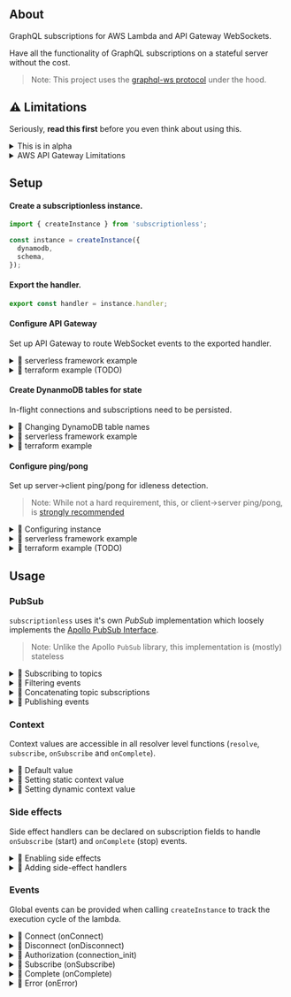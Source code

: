## About

GraphQL subscriptions for AWS Lambda and API Gateway WebSockets.

Have all the functionality of GraphQL subscriptions on a stateful server without the cost.

> Note: This project uses the [graphql-ws protocol](https://github.com/enisdenjo/graphql-ws) under the hood.

## ⚠️ Limitations

Seriously, **read this first** before you even think about using this.

<details>
  
<summary>This is in alpha</summary>

This is Alpha software and should be treated as such.

</details>

<details>
  
<summary>AWS API Gateway Limitations</summary>

There are a few noteworthy limitations to the AWS API Gateway WebSocket implementation.

> Note: If you work on AWS and want to run through this, hit me up!

#### Ping/Pong

Use of this library without ping/pong is strongly discouraged [(see here)](https://github.com/andyrichardson/subscriptionless/issues/3)

#### Socket errors

API Gateway's current socket closing functionality doesn't support any kind of message/payload. Along with this, [graphql-ws won't support error messages](https://github.com/enisdenjo/graphql-ws/issues/112).

Because of this limitation, there is no clear way to communicate subprotocol errors to the client. In the case of a subprotocol error the socket will be closed by the server (with no meaningful disconnect payload).

</details>

## Setup

#### Create a subscriptionless instance.

```ts
import { createInstance } from 'subscriptionless';

const instance = createInstance({
  dynamodb,
  schema,
});
```

#### Export the handler.

```ts
export const handler = instance.handler;
```

#### Configure API Gateway

Set up API Gateway to route WebSocket events to the exported handler.

<details>
  <summary>💾 serverless framework example</summary>

```yaml
functions:
  websocket:
    name: my-subscription-lambda
    handler: ./handler.handler
    events:
      - websocket:
          route: $connect
      - websocket:
          route: $disconnect
      - websocket:
          route: $default
```

</details>

<details>
  <summary>💾 terraform example (TODO)</summary>

</details>

#### Create DynanmoDB tables for state

In-flight connections and subscriptions need to be persisted.

<details>
  
<summary>📖  Changing DynamoDB table names</summary>

Use the `tableNames` argument to override the default table names.

```ts
const instance = createInstance({
  /* ... */
  tableNames: {
    connections: 'my_connections',
    subscriptions: 'my_subscriptions',
  },
});
```

</details>

<details>
  
<summary>💾 serverless framework example</summary>

```yaml
resources:
  Resources:
    # Table for tracking connections
    connectionsTable:
      Type: AWS::DynamoDB::Table
      Properties:
        TableName: ${self:provider.environment.CONNECTIONS_TABLE}
        AttributeDefinitions:
          - AttributeName: id
            AttributeType: S
        KeySchema:
          - AttributeName: id
            KeyType: HASH
        TimeToLiveSpecification:
          AttributeName: expiresAt
          Enabled: true
        ProvisionedThroughput:
          ReadCapacityUnits: 1
          WriteCapacityUnits: 1
    # Table for tracking subscriptions
    subscriptionsTable:
      Type: AWS::DynamoDB::Table
      Properties:
        TableName: ${self:provider.environment.SUBSCRIPTIONS_TABLE}
        AttributeDefinitions:
          - AttributeName: id
            AttributeType: S
          - AttributeName: topic
            AttributeType: S
          - AttributeName: connectionId
            AttributeType: S
        KeySchema:
          - AttributeName: id
            KeyType: HASH
          - AttributeName: topic
            KeyType: RANGE
        GlobalSecondaryIndexes:
          - IndexName: ConnectionIndex
            KeySchema:
              - AttributeName: connectionId
                KeyType: HASH
            Projection:
              ProjectionType: ALL
            ProvisionedThroughput:
              ReadCapacityUnits: 1
              WriteCapacityUnits: 1
          - IndexName: TopicIndex
            KeySchema:
              - AttributeName: topic
                KeyType: HASH
            Projection:
              ProjectionType: ALL
            ProvisionedThroughput:
              ReadCapacityUnits: 1
              WriteCapacityUnits: 1
        TimeToLiveSpecification:
          AttributeName: expiresAt
          Enabled: true
        ProvisionedThroughput:
          ReadCapacityUnits: 1
          WriteCapacityUnits: 1
```

</details>

<details>
  
<summary>💾 terraform example</summary>

```tf
resource "aws_dynamodb_table" "connections-table" {
  name           = "subscriptionless_connections"
  billing_mode   = "PROVISIONED"
  read_capacity  = 1
  write_capacity = 1
  hash_key = "id"

  attribute {
    name = "id"
    type = "S"
  }

  ttl {
    attribute_name = "expiresAt"
    enabled        = true
  }
}

resource "aws_dynamodb_table" "subscriptions-table" {
  name           = "subscriptionless_subscriptions"
  billing_mode   = "PROVISIONED"
  read_capacity  = 1
  write_capacity = 1
  hash_key = "id"
  range_key = "topic"

  attribute {
    name = "id"
    type = "S"
  }

  attribute {
    name = "topic"
    type = "S"
  }

  attribute {
    name = "connectionId"
    type = "S"
  }

  global_secondary_index {
    name               = "ConnectionIndex"
    hash_key           = "connectionId"
    write_capacity     = 1
    read_capacity      = 1
    projection_type    = "ALL"
  }

  global_secondary_index {
    name               = "TopicIndex"
    hash_key           = "topic"
    write_capacity     = 1
    read_capacity      = 1
    projection_type    = "ALL"
  }

  ttl {
    attribute_name = "expiresAt"
    enabled        = true
  }
}
```

</details>

#### Configure ping/pong

Set up server->client ping/pong for idleness detection.

> Note: While not a hard requirement, this, or client->server ping/pong, is [strongly recommended](https://github.com/andyrichardson/subscriptionless/issues/3)

<details>

<summary>📖 Configuring instance</summary>

Pass a `pingpong` argument to configure delays and what state machine to invoke.

```ts
const instance = createInstance({
  /* ... */
  pingpong: {
    delay: 10, // Time to wait before sending a ping (seconds)
    timeout: 30, // Threshold for a pong response following a ping (seconds)
    machine: process.env.MACHINE_ARN, // State machine to invoke
  },
});
```

Export the resulting instance ping handler for use in the state machine.

```ts
export const machine = instance.machine;
```

</details>

<details>

<summary>💾 serverless framework example</summary>

Create a function which exports the aforementioned machine handler.

```yaml
functions:
  machine:
    handler: src/handler.machine
```

Use the [serverless-step-functions](https://github.com/serverless-operations/serverless-step-functions) plugin to create a state machine which invokes the machine handler.

```yaml
stepFunctions:
  stateMachines:
    ping:
      role: !GetAtt IamRoleLambdaExecution.Arn
      definition:
        StartAt: Wait
        States:
          Eval:
            Type: Task
            Resource: !GetAtt machine.Arn
            Next: Choose
          Wait:
            Type: Wait
            SecondsPath: '$.seconds'
            Next: Eval
          Choose:
            Type: Choice
            Choices:
              - Not:
                  Variable: '$.state'
                  StringEquals: 'ABORT'
                Next: Wait
            Default: End
          End:
            Type: Pass
            End: true
```

The state machine _arn_ can be passed to your websocket handler function via outputs.

> Note: [naming of resources](https://www.serverless.com/framework/docs/providers/aws/guide/resources/) will be dependent the function/machine naming in the serverless config.

```yaml
functions:
  subscription:
    handler: src/handler.wsHandler
    environment:
      PING_STATE_MACHINE_ARN: ${self:resources.Outputs.PingStateMachine.Value}
    # ...

resources:
  Outputs:
    PingStateMachine:
      Value:
        Ref: PingStepFunctionsStateMachine
```

On `connection_init`, the state machine will be invoked. Ensure that the websocket handler has the following permissions.

```yaml
- Effect: Allow
  Resource: !GetAtt PingStepFunctionsStateMachine.Arn
  Action:
    - states:StartExecution
```

The state machine itself will need the following permissions

```yaml
- Effect: Allow
  Resource: !GetAtt connectionsTable.Arn
  Action:
    - dynamodb:GetItem
    - dynamodb:UpdateItem
- Effect: Allow
  Resource: '*'
  Action:
    - execute-api:*
```

</details>

<details>
  <summary>💾 terraform example (TODO)</summary>

</details>

## Usage

### PubSub

`subscriptionless` uses it's own _PubSub_ implementation which loosely implements the [Apollo PubSub Interface](https://github.com/apollographql/graphql-subscriptions#pubsub-implementations).

> Note: Unlike the Apollo `PubSub` library, this implementation is (mostly) stateless

<details>
  
<summary>📖 Subscribing to topics</summary>

Use the `subscribe` function to associate incoming subscriptions with a topic.

```ts
import { subscribe } from 'subscriptionless/subscribe';

export const resolver = {
  Subscribe: {
    mySubscription: {
      resolve: (event, args, context) => {/* ... */}
      subscribe: subscribe('MY_TOPIC'),
    }
  }
}
```

</details>

<details>
  
<summary>📖 Filtering events</summary>

Wrap any `subscribe` function call in a `withFilter` to provide filter conditions.

> Note: If a function is provided, it will be called **on subscription start** and must return a serializable object.

```ts
import { withFilter, subscribe } from 'subscriptionless/subscribe';

// Subscription agnostic filter
withFilter(subscribe('MY_TOPIC'), {
  attr1: '`attr1` must have this value',
  attr2: {
    attr3: 'Nested attributes work fine',
  },
});

// Subscription specific filter
withFilter(subscribe('MY_TOPIC'), (root, args, context, info) => ({
  userId: args.userId,
}));
```

</details>

<details>
  
<summary>📖 Concatenating topic subscriptions</summary>

Join multiple topic subscriptions together using `concat`.

```tsx
import { concat, subscribe } from 'subscriptionless/subscribe';

concat(subscribe('TOPIC_1'), subscribe('TOPIC_2'));
```

</details>

<details>
  
<summary>📖 Publishing events</summary>

Use the `publish` on your subscriptionless instance to publish events to active subscriptions.

```tsx
instance.publish({
  type: 'MY_TOPIC',
  payload: 'HELLO',
});
```

Events can come from many sources

```tsx
// SNS Event
export const snsHandler = (event) =>
  Promise.all(
    event.Records.map((r) =>
      instance.publish({
        topic: r.Sns.TopicArn.substring(r.Sns.TopicArn.lastIndexOf(':') + 1), // Get topic name (e.g. "MY_TOPIC")
        payload: JSON.parse(r.Sns.Message),
      })
    )
  );

// Manual Invocation
export const invocationHandler = (payload) =>
  instance.publish({ topic: 'MY_TOPIC', payload });
```

</details>

### Context

Context values are accessible in all resolver level functions (`resolve`, `subscribe`, `onSubscribe` and `onComplete`).

<details>
  
<summary>📖 Default value</summary>

Assuming no `context` argument is provided, the default value is an object containing a `connectionParams` attribute.

This attribute contains the [(optionally parsed)](#events) payload from `connection_init`.

```ts
export const resolver = {
  Subscribe: {
    mySubscription: {
      resolve: (event, args, context) => {
        console.log(context.connectionParams); // payload from connection_init
      },
    },
  },
};
```

</details>

<details>
  
<summary>📖 Setting static context value</summary>

An object can be provided via the `context` attribute when calling `createInstance`.

```ts
const instance = createInstance({
  /* ... */
  context: {
    myAttr: 'hello',
  },
});
```

The default values (above) will be appended to this object prior to execution.

</details>

<details>
  
<summary>📖 Setting dynamic context value</summary>

A function (optionally async) can be provided via the `context` attribute when calling `createInstance`.

The default context value is passed as an argument.

```ts
const instance = createInstance({
  /* ... */
  context: ({ connectionParams }) => ({
    myAttr: 'hello',
    user: connectionParams.user,
  }),
});
```

</details>

### Side effects

Side effect handlers can be declared on subscription fields to handle `onSubscribe` (start) and `onComplete` (stop) events.

<details>
  
<summary>📖 Enabling side effects</summary>

For `onSubscribe` and `onComplete` side effects to work, resolvers must first be passed to `prepareResolvers` prior to schema construction.

```ts
import { prepareResolvers } from 'subscriptionless/subscribe';

const schema = makeExecutableSchema({
  typedefs,
  resolvers: prepareResolvers(resolvers),
});
```

</details>

<details>
  
<summary>📖 Adding side-effect handlers</summary>

```ts
export const resolver = {
  Subscribe: {
    mySubscription: {
      resolve: (event, args, context) => {
        /* ... */
      },
      subscribe: subscribe('MY_TOPIC'),
      onSubscribe: (root, args) => {
        /* Do something on subscription start */
      },
      onComplete: (root, args) => {
        /* Do something on subscription stop */
      },
    },
  },
};
```

</details>

### Events

Global events can be provided when calling `createInstance` to track the execution cycle of the lambda.

<details>
  
<summary>📖 Connect (onConnect)</summary>

Called when a WebSocket connection is first established.

```ts
const instance = createInstance({
  /* ... */
  onConnect: ({ event }) => {
    /* */
  },
});
```

</details>

<details>
  
<summary>📖 Disconnect (onDisconnect)</summary>

Called when a WebSocket connection is disconnected.

```ts
const instance = createInstance({
  /* ... */
  onDisconnect: ({ event }) => {
    /* */
  },
});
```

</details>

<details>
  
<summary>📖 Authorization (connection_init)</summary>

`onConnectionInit` can be used to verify the `connection_init` payload prior to persistence.

> **Note:** Any sensitive data in the incoming message should be removed at this stage.

```ts
const instance = createInstance({
  /* ... */
  onConnectionInit: ({ message }) => {
    const token = message.payload.token;

    if (!myValidation(token)) {
      throw Error('Token validation failed');
    }

    // Prevent sensitive data from being written to DB
    return {
      ...message.payload,
      token: undefined,
    };
  },
});
```

By default, the (optionally parsed) payload will be accessible via [context](#context).

</details>

<details>
  
<summary>📖 Subscribe (onSubscribe)</summary>

#### Subscribe (onSubscribe)

Called when any subscription message is received.

```ts
const instance = createInstance({
  /* ... */
  onSubscribe: ({ event, message }) => {
    /* */
  },
});
```

</details>

<details>
  
<summary>📖 Complete (onComplete)</summary>

Called when any complete message is received.

```ts
const instance = createInstance({
  /* ... */
  onComplete: ({ event, message }) => {
    /* */
  },
});
```

</details>

<details>
  
<summary>📖 Error (onError)</summary>

Called when any error is encountered

```ts
const instance = createInstance({
  /* ... */
  onError: (error, context) => {
    /* */
  },
});
```

</details>
